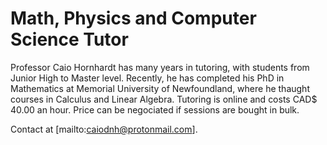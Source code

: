 # Math, Physics and Computer Science Tutor

Professor Caio Hornhardt has many years in tutoring, with students from Junior High to Master level.
Recently, he has completed his PhD in Mathematics at Memorial University of Newfoundland, where he thaught courses in Calculus and Linear Algebra.
Tutoring is online and costs CAD$ 40.00 an hour. Price can be negociated if sessions are bought in bulk.

Contact at [mailto:caiodnh@protonmail.com].
